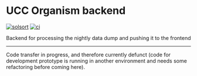 # UCC Organism backend

[![solsort](https://ssl.solsort.com/_logo.png)](http://travis-ci.org/ucc-organism/uccorg-backend)
[![ci](https://secure.travis-ci.org/ucc-organism/uccorg-backend.png)](http://travis-ci.org/ucc-organism/uccorg-backend)

Backend for processing the nightly data dump and pushing it to the frontend

----

Code transfer in progress, and therefore currently defunct (code for development prototype is running in another environment and needs some refactoring before coming here).
